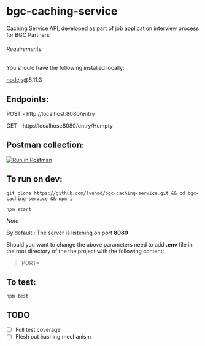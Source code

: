 # bgc-caching-service
Caching Service API, developed as part of job application interview process for BGC Partners

###### Requirements:

You should have the following installed locally:

[nodejs](https://nodejs.org/en/)@8.11.3

## Endpoints:

  POST - http://localhost:8080/entry

  GET - http://localhost:8080/entry/Humpty

## Postman collection:
[![Run in Postman](https://run.pstmn.io/button.svg)](https://www.getpostman.com/collections/8b17f9109cfb40f0dfbf)


## To run on dev:

`git clone https://github.com/lvnhmd/bgc-caching-service.git && cd bgc-caching-service && npm i`

`npm start`

*Note*

By default : The server is listening on port **8080**

Should you want to change the above parameters need to add **.env** file in the root directory of the the project with the following content:

>PORT=<port>

## To test:

`npm test`

## TODO

- [ ] Full test coverage
- [ ] Flesh out hashing mechanism
